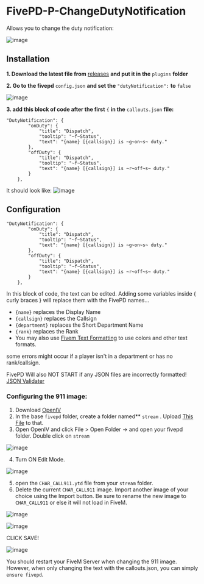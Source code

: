 # FivePD-P-ChangeDutyNotification

Allows you to change the duty notification:

![image](https://github.com/gggdunlix/FivePD-P-ChangeDutyNotification/assets/33298379/6b6496d7-a9f0-442c-be2e-0f792a339a60)


## Installation

**1. Download the latest file from** [releases](/releases) **and put it in the** `plugins` **folder**

**2. Go to the fivepd** `config.json` **and set the** `"dutyNotification":` **to** `false` 

![image](https://github.com/gggdunlix/FivePD-P-ChangeDutyNotification/assets/33298379/cdd42a96-9903-48ec-87f7-108d2c10c129)

**3. add this block of code after the first** `{` **in the** `callouts.json` **file:**

```
"DutyNotification": {
		"onDuty": {
			"title": "Dispatch",
			"tooltip": "~f~Status",
			"text": "{name} [{callsign}] is ~g~on~s~ duty."
		},
		"offDuty": {
			"title": "Dispatch",
			"tooltip": "~f~Status",
			"text": "{name} [{callsign}] is ~r~off~s~ duty."
		}
	},
```
It should look like: ![image](https://github.com/gggdunlix/FivePD-P-ChangeDutyNotification/assets/33298379/ca147f60-6a57-4e38-b73f-e0a88dcd6a74)


## Configuration
```
"DutyNotification": {
		"onDuty": {
			"title": "Dispatch",
			"tooltip": "~f~Status",
			"text": "{name} [{callsign}] is ~g~on~s~ duty."
		},
		"offDuty": {
			"title": "Dispatch",
			"tooltip": "~f~Status",
			"text": "{name} [{callsign}] is ~r~off~s~ duty."
		}
	},
```
In this block of code, the text can be edited. Adding some variables inside { curly braces } will replace them with the FivePD names...
* `{name}` replaces the Display Name
* `{callsign}` replaces the Callsign
* `{department}` replaces the Short Department Name
* `{rank}` replaces the Rank
* You may also use [Fivem Text Formatting](https://docs.fivem.net/docs/game-references/text-formatting/) to use colors and other text formats.

some errors might occur if a player isn't in a department or has no rank/callsign.

FivePD Will also NOT START if any JSON files are incorrectly formatted!
[JSON Validater](https://jsonlint.com/)

### Configuring the 911 image:
1. Download [OpenIV](openiv.org/)
2. In the base `fivepd`  folder, create a folder named** `stream` . Upload [This File](https://github.com/gggdunlix/FivePD-P-ChangeDutyNotification/releases/download/ytd/CHAR_CALL911.ytd) to that.
3. Open OpenIV and click File > Open Folder -> and open your fivepd folder. Double click on `stream`

![image](https://github.com/gggdunlix/FivePD-P-ChangeDutyNotification/assets/33298379/e4478f2a-ccdc-4a20-b99f-1c83173801fb)


4. Turn ON Edit Mode.

![image](https://github.com/gggdunlix/FivePD-P-ChangeDutyNotification/assets/33298379/56a3c9d9-5416-4d53-ac64-e5dea27bd135)


5. open the `CHAR_CALL911.ytd` file from your `stream` folder.
6. Delete the current `CHAR_CALL911` image. Import another image of your choice using the Import button. Be sure to rename the new image to `CHAR_CALL911` or else it will not load in FiveM.

![image](https://github.com/gggdunlix/FivePD-P-ChangeDutyNotification/assets/33298379/ebea76d3-aab7-4d4b-93be-37be2c35c5d5)

![image](https://github.com/gggdunlix/FivePD-P-ChangeDutyNotification/assets/33298379/06703e3f-ab7c-40f3-aac8-20e79276f8c2)

CLICK SAVE!

![image](https://github.com/gggdunlix/FivePD-P-ChangeDutyNotification/assets/33298379/189aeff7-5f1a-420a-b06d-7b39d5b4bf40)

You should restart your FiveM Server when changing the 911 image. However, when only changing the text with the callouts.json, you can simply `ensure fivepd`.



